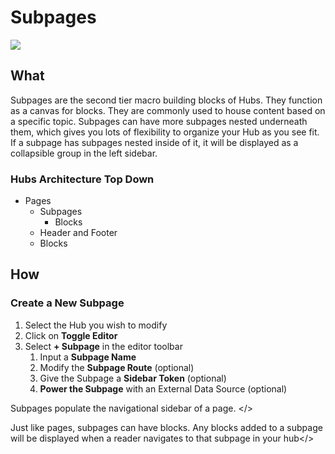 # Subpages 

![](../../assets/gifs/create-subpages.gif)

## What
Subpages are the second tier macro building blocks of Hubs. They function as a canvas for blocks. They are commonly used to house content based on a specific topic.  Subpages can have more subpages nested underneath them, which gives you lots of flexibility to organize your Hub as you see fit. If a subpage has subpages nested inside of it, it will be displayed as a collapsible group in the left sidebar.

### Hubs Architecture Top Down
- Pages 
    - Subpages 
        - Blocks
    - Header and Footer 
    - Blocks  

## How 

### Create a New Subpage 

1. Select the Hub you wish to modify 
2. Click on **Toggle Editor** 
3. Select **+ Subpage** in the editor toolbar
    1. Input a **Subpage Name** 
    2. Modify the **Subpage Route** (optional) 
    3. Give the Subpage a **Sidebar Token** (optional) 
    4. **Power the Subpage** with an External Data Source (optional) 

<callout> Subpages populate the navigational sidebar of a page. </>

<callout> Just like pages, subpages can have blocks. Any blocks added to a subpage will be displayed when a reader navigates to that subpage in your hub</>

